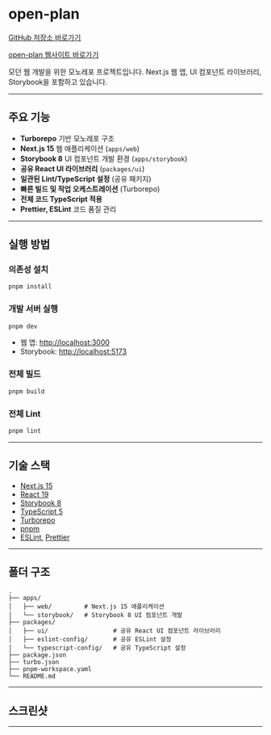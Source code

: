 # open-plan

[GitHub 저장소 바로가기](https://github.com/minju25kim/open-plan)

[open-plan 웹사이트 바로가기](https://open-plan-web.vercel.app/)

모던 웹 개발을 위한 모노레포 프로젝트입니다. Next.js 웹 앱, UI 컴포넌트 라이브러리, Storybook을 포함하고 있습니다.

---

## 주요 기능

- **Turborepo** 기반 모노레포 구조
- **Next.js 15** 웹 애플리케이션 (`apps/web`)
- **Storybook 8** UI 컴포넌트 개발 환경 (`apps/storybook`)
- **공유 React UI 라이브러리** (`packages/ui`)
- **일관된 Lint/TypeScript 설정** (공유 패키지)
- **빠른 빌드 및 작업 오케스트레이션** (Turborepo)
- **전체 코드 TypeScript 적용**
- **Prettier, ESLint** 코드 품질 관리

---

## 실행 방법

### 의존성 설치

```sh
pnpm install
```

### 개발 서버 실행

```sh
pnpm dev
```
- 웹 앱: [http://localhost:3000](http://localhost:3000)
- Storybook: [http://localhost:5173](http://localhost:5173)

### 전체 빌드

```sh
pnpm build
```

### 전체 Lint

```sh
pnpm lint
```

---

## 기술 스택

- [Next.js 15](https://nextjs.org/)
- [React 19](https://react.dev/)
- [Storybook 8](https://storybook.js.org/)
- [TypeScript 5](https://www.typescriptlang.org/)
- [Turborepo](https://turbo.build/)
- [pnpm](https://pnpm.io/)
- [ESLint](https://eslint.org/), [Prettier](https://prettier.io/)

---

## 폴더 구조

```
.
├── apps/
│   ├── web/         # Next.js 15 애플리케이션
│   └── storybook/   # Storybook 8 UI 컴포넌트 개발
├── packages/
│   ├── ui/                  # 공유 React UI 컴포넌트 라이브러리
│   ├── eslint-config/       # 공유 ESLint 설정
│   └── typescript-config/   # 공유 TypeScript 설정
├── package.json
├── turbo.json
├── pnpm-workspace.yaml
└── README.md
```

---

## 스크린샷

<!-- 스크린샷이 있다면 여기에 추가하세요 -->

---
